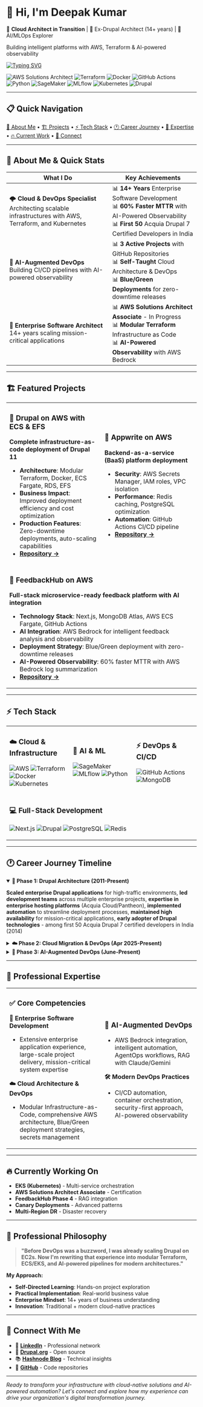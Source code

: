 # 👋 Hi, I'm Deepak Kumar

🚀 **Cloud Architect in Transition** | 🧩 Ex-Drupal Architect (14+ years) | 🤖 AI/MLOps Explorer

Building intelligent platforms with AWS, Terraform & AI-powered observability

[![Typing SVG](https://readme-typing-svg.demolab.com/?lines=Enterprise+Software+Architect;Cloud+Architect+in+Transition;AI%2FMLOps+Explorer;Building+intelligent+platforms+with+AWS+%26+Terraform&color=36BCF7&size=20&width=800&height=100&font=monospace&center=true&vCenter=true&pause=2000&repeat=true)](https://git.io/typing-svg)

![AWS Solutions Architect](https://img.shields.io/badge/AWS_Solutions_Architect-Professional-FF9900)
![Terraform](https://img.shields.io/badge/Terraform-7B42BC?style=flat&logo=terraform&logoColor=white)
![Docker](https://img.shields.io/badge/Docker-2496ED?style=flat&logo=docker&logoColor=white)
![GitHub Actions](https://img.shields.io/badge/GitHub_Actions-2088FF?style=flat&logo=github-actions&logoColor=white)
![Python](https://img.shields.io/badge/Python-3776AB?style=flat&logo=python&logoColor=white)
![SageMaker](https://img.shields.io/badge/AWS_SageMaker-652D90?style=flat&logo=amazon-aws&logoColor=white)
![MLflow](https://img.shields.io/badge/MLflow-019733?style=flat&logo=mlflow&logoColor=white)
![Kubernetes](https://img.shields.io/badge/Kubernetes-326CE5?style=flat&logo=kubernetes&logoColor=white)
![Drupal](https://img.shields.io/badge/Drupal-0678BE?style=flat&logo=drupal&logoColor=white)

---

## 📋 Quick Navigation
[💫 About Me](#-about-me--quick-stats) • [🏗️ Projects](#️-featured-projects) • [⚡ Tech Stack](#-tech-stack) • [🕐 Career Journey](#-career-journey-timeline) • [🚀 Expertise](#-professional-expertise) • [🔥 Current Work](#-currently-working-on) • [🤝 Connect](#-connect-with-me)

---

## 💫 About Me & Quick Stats

| **What I Do** | **Key Achievements** |
|---------------|---------------------|
| 🌩️ **Cloud & DevOps Specialist**<br>Architecting scalable infrastructures with AWS, Terraform, and Kubernetes | 📊 **14+ Years** Enterprise Software Development<br>📊 **60% Faster MTTR** with AI-Powered Observability<br>📊 **First 50** Acquia Drupal 7 Certified Developers in India |
| 🤖 **AI-Augmented DevOps**<br>Building CI/CD pipelines with AI-powered observability | 📊 **3 Active Projects** with GitHub Repositories<br>📊 **Self-Taught** Cloud Architecture & DevOps<br>📊 **Blue/Green Deployments** for zero-downtime releases |
| 📝 **Enterprise Software Architect**<br>14+ years scaling mission-critical applications | 📊 **AWS Solutions Architect Associate** - In Progress<br>📊 **Modular Terraform** Infrastructure as Code<br>📊 **AI-Powered Observability** with AWS Bedrock |

---

## 🏗️ Featured Projects

<table>
<tr>
<td width="50%">

### 🚢 **Drupal on AWS with ECS & EFS**
**Complete infrastructure-as-code deployment of Drupal 11**
- **Architecture**: Modular Terraform, Docker, ECS Fargate, RDS, EFS
- **Business Impact**: Improved deployment efficiency and cost optimization
- **Production Features**: Zero-downtime deployments, auto-scaling capabilities
- **[Repository →](https://github.com/deepakaryan1988/Drupal-AWS)**

</td>
<td width="50%">

### 🧱 **Appwrite on AWS**
**Backend-as-a-service (BaaS) platform deployment**
- **Security**: AWS Secrets Manager, IAM roles, VPC isolation
- **Performance**: Redis caching, PostgreSQL optimization
- **Automation**: GitHub Actions CI/CD pipeline
- **[Repository →](https://github.com/deepakaryan1988/appwrite-on-aws)**

</td>
</tr>
<tr>
<td colspan="2">

### 📝 **FeedbackHub on AWS**
**Full-stack microservice-ready feedback platform with AI integration**
- **Technology Stack**: Next.js, MongoDB Atlas, AWS ECS Fargate, GitHub Actions
- **AI Integration**: AWS Bedrock for intelligent feedback analysis and observability
- **Deployment Strategy**: Blue/Green deployment with zero-downtime releases
- **AI-Powered Observability**: 60% faster MTTR with AWS Bedrock log summarization
- **[Repository →](https://github.com/deepakaryan1988/feedbackhub-on-awsform)**

</td>
</tr>
</table>

---

## ⚡ Tech Stack

<table>
<tr>
<td width="33%">

### **☁️ Cloud & Infrastructure**
![AWS](https://img.shields.io/badge/AWS-232F3E?style=flat&logo=amazon-aws&logoColor=white)
![Terraform](https://img.shields.io/badge/Terraform-7B42BC?style=flat&logo=terraform&logoColor=white)
![Docker](https://img.shields.io/badge/Docker-2496ED?style=flat&logo=docker&logoColor=white)
![Kubernetes](https://img.shields.io/badge/Kubernetes-326CE5?style=flat&logo=kubernetes&logoColor=white)

</td>
<td width="33%">

### **🤖 AI & ML**
![SageMaker](https://img.shields.io/badge/AWS_SageMaker-652D90?style=flat&logo=amazon-aws&logoColor=white)
![MLflow](https://img.shields.io/badge/MLflow-019733?style=flat&logo=mlflow&logoColor=white)
![Python](https://img.shields.io/badge/Python-3776AB?style=flat&logo=python&logoColor=white)

</td>
<td width="33%">

### **⚡ DevOps & CI/CD**
![GitHub Actions](https://img.shields.io/badge/GitHub_Actions-2088FF?style=flat&logo=github-actions&logoColor=white)
![MongoDB](https://img.shields.io/badge/MongoDB-47A248?style=flat&logo=mongodb&logoColor=white)

</td>
</tr>
<tr>
<td colspan="3">

### **💻 Full-Stack Development**
![Next.js](https://img.shields.io/badge/Next.js-000000?style=flat&logo=next.js&logoColor=white)
![Drupal](https://img.shields.io/badge/Drupal-0678BE?style=flat&logo=drupal&logoColor=white)
![PostgreSQL](https://img.shields.io/badge/PostgreSQL-336791?style=flat&logo=postgresql&logoColor=white)
![Redis](https://img.shields.io/badge/Redis-DC382D?style=flat&logo=redis&logoColor=white)

</td>
</tr>
</table>

---

## 🕐 Career Journey Timeline

<details open>
<summary><b>🔧 Phase 1: Drupal Architecture (2011-Present)</b></summary>

**Scaled enterprise Drupal applications** for high-traffic environments, **led development teams** across multiple enterprise projects, **expertise in enterprise hosting platforms** (Acquia Cloud/Pantheon), **implemented automation** to streamline deployment processes, **maintained high availability** for mission-critical applications, **early adopter of Drupal technologies** - among first 50 Acquia Drupal 7 certified developers in India (2014)

</details>

<details>
<summary><b>☁️ Phase 2: Cloud Migration & DevOps (Apr 2025-Present)</b></summary>

**Started cloud journey** with AWS and Terraform, **implemented Infrastructure-as-Code** with modular Terraform design, **built comprehensive AWS architectures** (VPC, ECS Fargate, RDS, ALB, ECR, CloudWatch), **automated deployment pipelines** with CI/CD (GitHub Actions), **implemented Blue/Green deployment** strategies for zero-downtime releases, **collaborated with development teams** on cloud migration strategies, **participated in technical architecture discussions** and infrastructure decisions, **worked with cross-functional teams** on infrastructure decisions and cloud adoption

</details>

<details>
<summary><b>🤖 Phase 3: AI-Augmented DevOps (June-Present)</b></summary>

**Building AI-powered observability platforms** with AWS Bedrock, **integrating intelligent automation** for improved operational efficiency, **developing MLOps pipelines** with SageMaker & MLflow, **creating microservices architecture** on AWS ECS Fargate, **exploring AI-driven DevOps** practices and AgentOps workflows, **implementing monitoring and alerting** for production environments, **establishing security best practices** for cloud deployments

</details>

---

## 🚀 Professional Expertise

<table>
<tr>
<td width="50%">

### ✅ **Core Competencies**
**🏢 Enterprise Software Development**
- Extensive enterprise application experience, large-scale project delivery, mission-critical system expertise

**☁️ Cloud Architecture & DevOps**
- Modular Infrastructure-as-Code, comprehensive AWS architecture, Blue/Green deployment strategies, secrets management

</td>
<td width="50%">

### 🤖 **AI-Augmented DevOps**
- AWS Bedrock integration, intelligent automation, AgentOps workflows, RAG with Claude/Gemini

**🛠️ Modern DevOps Practices**
- CI/CD automation, container orchestration, security-first approach, AI-powered observability

</td>
</tr>
</table>

---

## 🔥 Currently Working On

- **EKS (Kubernetes)** - Multi-service orchestration
- **AWS Solutions Architect Associate** - Certification
- **FeedbackHub Phase 4** - RAG integration
- **Canary Deployments** - Advanced patterns
- **Multi-Region DR** - Disaster recovery

---

## 🧠 Professional Philosophy

> **"Before DevOps was a buzzword, I was already scaling Drupal on EC2s. Now I'm rewriting that experience into modular Terraform, ECS/EKS, and AI-powered pipelines for modern architectures."**

**My Approach:**
- **Self-Directed Learning**: Hands-on project exploration
- **Practical Implementation**: Real-world business value
- **Enterprise Mindset**: 14+ years of business understanding
- **Innovation**: Traditional + modern cloud-native practices

---

## 🤝 Connect With Me

- 💼 **[LinkedIn](https://www.linkedin.com/in/deepakaryan1988)** - Professional network
- 🐘 **[Drupal.org](https://drupal.org/u/deepakaryan1988)** - Open source
- 📚 **[Hashnode Blog](https://debugdeploygrow.hashnode.dev/)** - Technical insights
- 🐙 **[GitHub](https://github.com/deepakaryan1988)** - Code repositories

---

*Ready to transform your infrastructure with cloud-native solutions and AI-powered automation? Let's connect and explore how my experience can drive your organization's digital transformation journey.*
